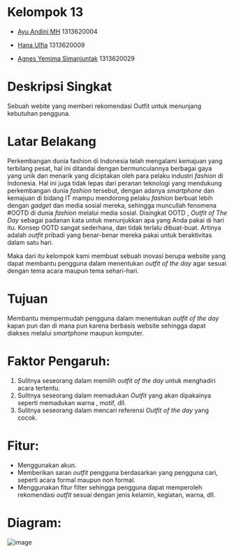 # Kelompok 13
- [Ayu Andini MH](https://github.com/Iyou06) 1313620004

- [Hana Ulfia](https://github.com/applepie25) 1313620009

- [Agnes Yemima Simanjuntak](https://github.com/LalaNJ) 1313620029

# Deskripsi Singkat
Sebuah webite yang memberi rekomendasi Outfit untuk menunjang kebutuhan pengguna.


# Latar Belakang
Perkembangan dunia fashion di Indonesia telah mengalami kemajuan yang terbilang pesat, hal ini ditandai dengan bermunculannya berbagai gaya yang unik dan menarik yang diciptakan oleh para pelaku industri *fashion* di Indonesia. Hal ini juga tidak lepas dari peranan teknologi yang mendukung perkembangan dunia *fashion* tersebut, dengan adanya *smartphone* dan kemajuan di bidang IT mampu mendorong pelaku *fashion* berbuat lebih dengan *gadget* dan media sosial mereka, sehingga muncullah fenomena #OOTD di dunia *fashion* melalui media sosial.  Disingkat OOTD , *Outfit of The Day* sebagai padanan kata untuk menunjukkan apa yang Anda pakai di hari itu. Konsep OOTD sangat sederhana, dan tidak terlalu dibuat-buat. Artinya adalah *outfit* pribadi yang benar-benar mereka pakai untuk beraktivitas dalam satu hari. 

Maka dari itu kelompok kami membuat sebuah inovasi berupa website yang dapat membantu pengguna dalam menentukan *outfit of the day* agar sesuai dengan tema acara maupun tema sehari-hari.

# Tujuan
Membantu mempermudah pengguna dalam menentukan *outfit of the day* kapan pun dan di mana pun karena berbasis website sehingga dapat diakses melalui *smartphone* maupun komputer. 

# Faktor Pengaruh:
1.	Sulitnya seseorang dalam memilih *outfit of the day* untuk menghadiri acara tertentu.
2.	Sulitnya seseorang dalam memadukan *Outfit* yang akan dipakainya seperti memadukan warna , motif, dll.
3.	Sulitnya seseorang dalam mencari referensi *Outfit  of the day* yang cocok.

# Fitur:
-	Menggunakan akun.
-	Memberikan saran *outfit* pengguna berdasarkan yang pengguna cari, seperti acara formal maupun non formal. 
-	Menggunakan fitur filter sehingga pengguna dapat memperoleh rekomendasi *outfit* sesuai dengan jenis kelamin, kegiatan, warna, dll. 

# Diagram:
![image](https://drive.google.com/uc?export=view&id=1iOV6_d6MFHW8JLC5W7jNtO4UeNK7PMD9)
